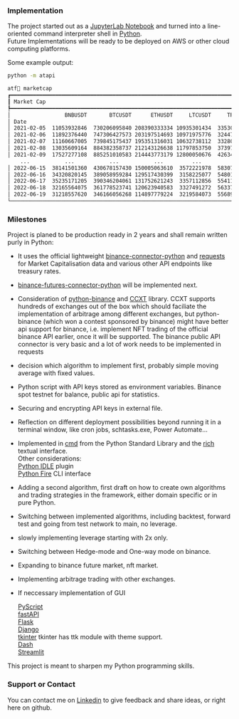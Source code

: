 ### Implementation

The project started out as a [JupyterLab Notebook](https://github.com/jupyterlab/jupyterlab) and turned into a line-oriented command interpreter shell in [Python](https://github.com/python/cpython).   
Future Implementations will be ready to be deployed on AWS or other cloud computing platforms.

Some example output:
```sh
python -m atapi
```
```sh
atf🖖 marketcap
┏━━━━━━━━━━━━━━━━━━━━━━━━━━━━━━━━━━━━━━━━━━━━━━━━━━━━━━━━━━━━━━━━━━━━━━━━━━━━━━━━━━━━━━━━┓
┃ Market Cap                                                                             ┃
┡━━━━━━━━━━━━━━━━━━━━━━━━━━━━━━━━━━━━━━━━━━━━━━━━━━━━━━━━━━━━━━━━━━━━━━━━━━━━━━━━━━━━━━━━┩
│                 BNBUSDT       BTCUSDT      ETHUSDT     LTCUSDT     TRXUSDT     XRPUSDT │
│ Date                                                                                   │
│ 2021-02-05  11053932846  730206095840 208390333334 10935301434  3353031782 21860266930 │
│ 2021-02-06  11892376440  747306427573 203197514693 10971975776  3244779928 21419377847 │
│ 2021-02-07  11160667005  739845175437 195351316031 10632738112  3328050585 20231104420 │
│ 2021-02-08  13035609164  884382358737 212143126638 11797853750  3739777721 21802255209 │
│ 2021-02-09  17527277108  885251010583 214443773179 12800050676  4263457630 23028719686 │
    ...           ...           ...           ...         ...         ...          ...
│ 2022-06-15  38141501360  430678157430 150005063610  3572221978  5830796437 16610689571 │
│ 2022-06-16  34320820145  389058959284 129517430399  3158225077  5480134449 15141059295 │
│ 2022-06-17  35235171205  390346204061 131752621243  3357112856  5541199597 15518135484 │
│ 2022-06-18  32165564075  361778523741 120623940583  3327491272  5633722549 14865503618 │
│ 2022-06-19  31218557620  346166056268 114897779224  3219584073  5568956483 14556107770 │
└────────────────────────────────────────────────────────────────────────────────────────┘
```

### Milestones

Project is planed to be production ready in 2 years and shall remain written purly in Python:

- It uses the official lightweight [binance-connector-python](https://github.com/binance/binance-connector-python) and [requests](https://pypi.org/project/requests/) for Market Capitalisation data and various other API endpoints like treasury rates.
- [binance-futures-connector-python](https://github.com/binance/binance-futures-connector-python) will be implemented next.
- Consideration of [python-binance](https://github.com/sammchardy/python-binance) and [CCXT](https://github.com/ccxt/ccxt) library. CCXT supports hundreds of exchanges out of the box which should faciliate the implementation of arbitrage among different exchanges, but python-binance (which won a contest sponsored by binance) might have better api support for binance, i.e. implement NFT trading of the official binance API earlier, once it will be supported. The binance public API connector is very basic and a lot of work needs to be implemented in requests
- decision which algorithm to implement first, probably simple moving average with fixed values.
- Python script with API keys stored as environment variables. Binance spot testnet for balance, public api for statistics.
- Securing and encrypting API keys in external file.
- Reflection on different deployment possibilities beyond running it in a terminal window, like cron jobs, schtasks.exe, Power Automate...
- Implemented in [cmd](https://docs.python.org/3/library/cmd.html) from the Python Standard Library and the [rich](https://github.com/Textualize/rich) textual interface.   
  Other considerations:   
  [Python IDLE](https://github.com/python/cpython/tree/main/Lib/idlelib) plugin    
  [Python Fire](https://github.com/google/python-firegoogle) CLI interface   

- Adding a second algorithm, first draft on how to create own algorithms and trading strategies in the framework, either domain specific or in pure Python.
- Switching between implemented algorithms, including backtest, forward test and going from test network to main, no leverage.
- slowly implementing leverage starting with 2x only.
- Switching between Hedge-mode and One-way mode on binance.
- Expanding to binance future market, nft market. 
- Implementing arbitrage trading with other exchanges.
- If neccessary implementation of GUI  
 
  
   [PyScript](https://pyscript.net/)  
   [fastAPI](https://fastapi.tiangolo.com/)  
   [Flask](https://github.com/pallets/flask/)   
   [Django](https://github.com/django/django)  
   [tkinter](https://github.com/python/cpython/tree/main/Lib/tkinter) tkinter has ttk module with theme support.  
   [Dash](https://github.com/plotly/dash)  
   [Streamlit](https://github.com/streamlit/streamlit)  
   
This project is meant to sharpen my Python programming skills.

### Support or Contact

You can contact me on [Linkedin](https://www.linkedin.com/in/streetyogi/) to give feedback and share ideas, or right here on github.

